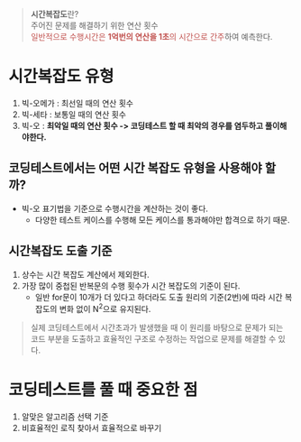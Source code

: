 > **시간복잡도**란?<br>
> 주어진 문제를 해결하기 위한 연산 횟수<br>
> <font color="#c0504d">일반적으로 수행시간은 **1억번의 연산을 1초**의 시간으로 간주</font>하여 예측한다.



# 시간복잡도 유형
1. 빅-오메가 : 최선일 때의 연산 횟수 
2. 빅-세타 : 보통일 때의 연산 횟수
3. 빅-오 : **최악일 때의 연산 횟수 -> 코딩테스트 할 때 최악의 경우를 염두하고 풀이해야한다.**


## 코딩테스트에서는 어떤 시간 복잡도 유형을 사용해야 할까?
- 빅-오 표기법을 기준으로 수행시간을 계산하는 것이 좋다.
	- 다양한 테스트 케이스를 수행해 모든 케이스를 통과해야만 합격으로 하기 때문.


## 시간복잡도 도출 기준
1. 상수는 시간 복잡도 계산에서 제외한다.
2. 가장 많이 중첩된 반복문의 수행 횟수가 시간 복잡도의 기준이 된다.
	- 일반 for문이 10개가 더 있다고 하더라도 도출 원리의 기준(2번)에 따라 시간 복잡도의 변화 없이 N<sup>2</sup>으로 유지된다.

> 실제 코딩테스트에서 시간초과가 발생했을 때 이 원리를 바탕으로 문제가 되는 코드 부분을 도출하고 효율적인 구조로 수정하는 작업으로 문제를 해결할 수 있다.


# 코딩테스트를 풀 때 중요한 점
1. 알맞은 알고리즘 선택 기준
2. 비효율적인 로직 찾아서 효율적으로 바꾸기